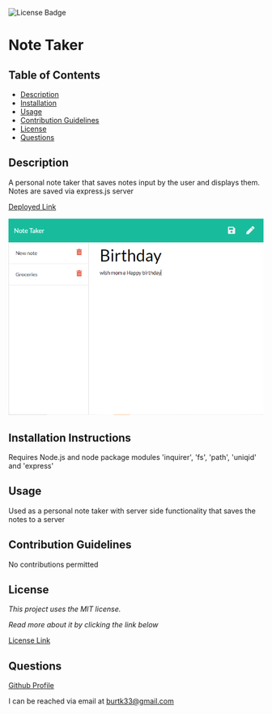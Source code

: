 ![License Badge](https://img.shields.io/static/v1?label=License&message=MIT&color=blue)
# Note Taker

## Table of Contents

* [Description](#description)
* [Installation](#installation)
* [Usage](#usage)
* [Contribution Guidelines](#contribution-guidelines)
* [License](#license)
* [Questions](#questions)
    
## Description
A personal note taker that saves notes input by the user and displays them. Notes are saved via express.js server

[Deployed Link](https://note-taker-burtk33.herokuapp.com/)

![Screenshot](./public/assets/images/screenshot.PNG)

## Installation Instructions
Requires Node.js and node package modules 'inquirer', 'fs', 'path', 'uniqid' and 'express'

## Usage
Used as a personal note taker with server side functionality that saves the notes to a server

## Contribution Guidelines
No contributions permitted

## License
*This project uses the MIT license.*

*Read more about it by clicking the link below*

[License Link](https://choosealicense.com/licenses/mit/)

## Questions
[Github Profile](https://github.com/burtk33)

I can be reached via email at burtk33@gmail.com
